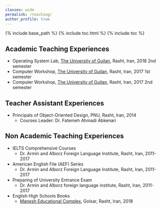```yaml
---
classes: wide
permalink: /teaching/
author_profile: true
---
```


{% include base_path %}
{% include toc.html %}
{% include toc %}

## Academic Teaching Experiences
*   Operating System Lab, [The University of Guilan](http://ce.guilan.ac.ir), Rasht, Iran, 2018 2nd semester
*   Computer Workshop, [The University of Guilan](http://ce.guilan.ac.ir), Rasht, Iran, 2017 1st semester
*   Computer Workshop, [The University of Guilan](http://ce.guilan.ac.ir), Rasht, Iran, 2017 2nd semester

## Teacher Assistant Experiences
*   Principals of Object-Oriented Design, PNU, Rasht, Iran, 2014
    *   Courses Leader: Dr. Fatemeh Ahmadi Abkenari

## Non Academic Teaching Experiences
*   IELTS Comprehensive Courses
    *   Dr. Armin and Alborz Foreign Language Institute, Rasht, Iran, 2011-2017
*   American English File (AEF) Series
    *   Dr. Armin and Alborz Foreign Language Institute, Rasht, Iran, 2011-2017
*   Preparing of University Entrance Exam
    *   Dr. Armin and Alborz foreign language institute, Rasht, Iran, 2011-2017
*   English High Schools Books
    *   [Manesh Educational Complex](http://maneshsch.com), Golsar, Rasht, Iran, 2018
